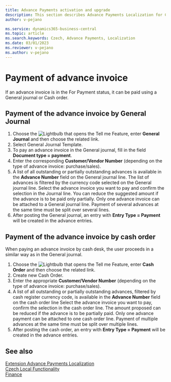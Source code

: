 ```yaml
---
title: Advance Payments activation and upgrade
description: This section describes Advance Payments Localization for Czech extension functionality.
author: v-pejano

ms.service: dynamics365-business-central
ms.topic: article
ms.search.keywords: Czech, Advance Payments, Localization
ms.date: 03/01/2023
ms.reviewer: v-pejano
ms.author: v-pejano
---
```


# Payment of advance invoice

If an advance invoice is in the For Payment status, it can be paid using a General journal or Cash order.

## Payment of the advance invoice by General Journal

1. Choose the ![Lightbulb that opens the Tell me Feature](../../media/ui-search/search_small.png "Tell me what you want to do"), enter **General Journal** and then choose the related link.
2. Select General Journal Template.
3. To pay an advance invoice in the General journal, fill in the field **Document type = payment**.
4. Enter the corresponding **Customer/Vendor Number** (depending on the type of advance invoice: purchase/sales).
5. A list of all outstanding or partially outstanding advances is available in the **Advance Number** field on the General journal line. The list of advances is filtered by the currency code selected on the General journal line.
Select the advance invoice you want to pay and confirm the selection in the Journal line. You can reduce the suggested amount if the advance is to be paid only partially.
Only one advance invoice can be attached to a General journal line. Payment of several advances at the same time must be split over several lines.
6. After posting the General journal, an entry with **Entry Type = Payment** will be created in the advance entries.

## Payment of the advance invoice by cash order

When paying an advance invoice by cash desk, the user proceeds in a similar way as in the General journal.

1. Choose the ![Lightbulb that opens the Tell me Feature](../../media/ui-search/search_small.png "Tell me what you want to do"), enter **Cash Order** and then choose the related link.
2. Create new Cash Order.
3. Enter the appropriate **Customer/Vendor Number** (depending on the type of advance invoice: purchase/sales).
4. A list of all outstanding or partially outstanding advances, filtered by cash register currency code, is available in the **Advance Number** field on the cash order line
Select the advance invoice you want to pay, confirm the selection in the cash order line. The amount proposed can be reduced if the advance is to be partially paid. Only one advance payment can be attached to one cash order line. Payment of multiple advances at the same time must be split over multiple lines.
5. After posting the cash order, an entry with **Entry Type = Payment** will be created in the advance entries.

## See also

[Extension Advance Payments Localization](ui-extensions-advance-payments-localization-cz.md)  
[Czech Local Functionality](czech-local-functionality.md)  
[Finance](../../finance.md)
